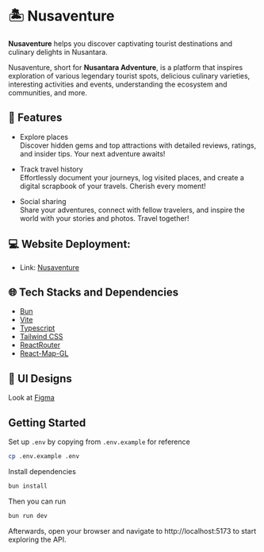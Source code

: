 # 🏝️ Nusaventure

**Nusaventure** helps you discover captivating tourist destinations and culinary delights in Nusantara.

Nusaventure, short for **Nusantara Adventure**, is a platform that inspires exploration of various legendary tourist spots, delicious culinary varieties, interesting activities and events, understanding the ecosystem and communities, and more.

## 🌟 Features

- Explore places  
  Discover hidden gems and top attractions with detailed reviews, ratings, and insider tips. Your next adventure awaits!

- Track travel history  
  Effortlessly document your journeys, log visited places, and create a digital scrapbook of your travels. Cherish every moment!

- Social sharing  
  Share your adventures, connect with fellow travelers, and inspire the world with your stories and photos. Travel together!

## 💻 Website Deployment:

- Link: [Nusaventure](https://nusaventure.com/)

## 🌐 Tech Stacks and Dependencies

- [Bun](https://bun.sh/)
- [Vite](https://vitejs.dev/)
- [Typescript](https://www.typescriptlang.org/)
- [Tailwind CSS](https://tailwindcss.com/)
- [ReactRouter](https://reactrouter.com/)
- [React-Map-GL](https://visgl.github.io/react-map-gl/)

## 🎨 UI Designs

Look at [Figma](https://www.figma.com/design/hcYwfXGBenPH999pNQJ7wl/Nusaventure)

## Getting Started

Set up `.env` by copying from `.env.example` for reference

```sh
cp .env.example .env
```

Install dependencies

```sh
bun install
```

Then you can run

```sh
bun run dev
```

Afterwards, open your browser and navigate to http://localhost:5173 to start exploring the API.
